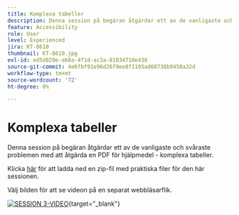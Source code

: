 ```yaml
---
title: Komplexa tabeller
description: Denna session på begäran åtgärdar ett av de vanligaste och mest utmanande problemen med att åtgärda en PDF för hjälpmedel - komplexa tabeller
feature: Accessibility
role: User
level: Experienced
jira: KT-8610
thumbnail: KT-8610.jpg
exl-id: ed5d829e-ab8a-4f1d-ac3a-81034710e438
source-git-commit: 4e6fbf91e96d26f9ee8f1105ad68738b9450a32d
workflow-type: tm+mt
source-wordcount: '72'
ht-degree: 0%

---
```


# Komplexa tabeller

Denna session på begäran åtgärdar ett av de vanligaste och svåraste problemen med att åtgärda en PDF för hjälpmedel - komplexa tabeller.

Klicka [här](../assets/accessibilitysession3.zip) för att ladda ned en zip-fil med praktiska filer för den här sessionen.

Välj bilden för att se videon på en separat webbläsarflik.

[![SESSION 3-VIDEO](../assets/Accessibilitysession3_YT.png)](https://youtu.be/kcM_jyHGd6Y){target="_blank"}
